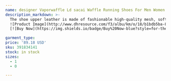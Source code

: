```yaml
---
name: designer Vaporwaffle Ld sacai Waffle Running Shoes For Men Women Sail Black Gum Summit White Nylon Orange Mens Sports sneakers Trainers
description_markdown: >-
  The shoe upper leather is made of fashionable high-quality mesh, soft and comfortable, durable There are distributed pores on the surface of the shoes, which have perspiration and breathability. lace up suede shoe, Steady heel design increases height and thinness and lengthens beautiful legs Comfortable and breathable inside, bringing a soft experience to your feet.flower embroidery shoes Rubber soles are anti-wrestling, strong grip, soft and comfortable to walk,lace up suede shoe.syi
  ![Product Image](http://www.dhresource.com/f3/albu/km/o/18/b1bdb5ba-83e6-4617-8275-90ae3501b273.jpg)
  [![Buy Now](https://img.shields.io/badge/Buy%20Now-blue?style=for-the-badge&logo=none)](https://www.dpbolvw.net/click-100820740-14451685?url=http%3A%2F%2Fwww.dhgate.com%2Fproduct%2F2016-new-air-retro-12-ovo-premium-deep-royal-ugm-3%2F391834141.html)

garment_type:
price: '89.18 USD'
sku: 391834141
stock: in stock
sizes:
  - 1
  - 0

---
```


